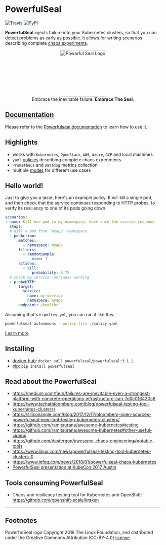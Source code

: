 
# PowerfulSeal

[![Travis](https://img.shields.io/travis/powerfulseal/powerfulseal.svg)](https://travis-ci.com/powerfulseal/powerfulseal) [![PyPI](https://img.shields.io/pypi/v/powerfulseal.svg)](https://pypi.python.org/pypi/powerfulseal)

**PowerfulSeal** injects failure into your Kubernetes clusters, so that you can detect problems as early as possible. It allows for writing scenarios describing complete [chaos experiments](https://principlesofchaos.org).

<p align="center">
  <img src="docs/media/powerful-seal.png" alt="Powerful Seal Logo" width="150"></a>
  <br>
  Embrace the inevitable failure. <strong>Embrace The Seal</strong>.
  <br>
</p>

## [Documentation](https://powerfulseal.github.io/powerfulseal)

Please refer to the [Powerfulseal documentation](https://powerfulseal.github.io/powerfulseal) to learn how to use it.

## Highlights

- works with `Kubernetes`, `OpenStack`, `AWS`, `Azure`, `GCP` and local machines
- `yaml` [policies](https://powerfulseal.github.io/powerfulseal/policies) describing complete chaos experiments
- `Prometheus` and `Datadog` metrics collection
- multiple [modes](https://powerfulseal.github.io/powerfulseal/modes) for different use cases


## Hello world!

Just to give you a taste, here's an example policy. It will kill a single pod, and then check that the service continues responding to HTTP probes, to verify its resiliency to one of its pods going down.

```yaml
scenarios:
- name: Kill one pod in my namespace, make sure the service responds
  steps:
  # kill a pod from `myapp` namespace
  - podAction:
      matches:
        - namespace: myapp
      filters:
        - randomSample:
            size: 1
      actions:
        - kill:
            probability: 0.75
  # check my service continues working
  - probeHTTP:
      target:
        service:
          name: my-service
          namespace: myapp
      endpoint: /healthz
```

Assuming that's in `policy.yml`, you can run it like this:

```sh
powerfulseal autonomous --policy-file ./policy.yaml
```

[Learn more](https://powerfulseal.github.io/powerfulseal)

## Installing

- [docker hub](https://hub.docker.com/r/powerfulseal/powerfulseal/tags): `docker pull powerfulseal/powerfulseal:3.1.1`
- [pip](https://pypi.org/project/powerfulseal/): `pip install powerfulseal`


## Read about the PowerfulSeal

- https://medium.com/faun/failures-are-inevitable-even-a-strongest-platform-with-concrete-operations-infrastructure-can-7d0c016430c6
- https://www.techatbloomberg.com/blog/powerfulseal-testing-tool-kubernetes-clusters/
- https://siliconangle.com/blog/2017/12/17/bloomberg-open-sources-powerfulseal-new-tool-testing-kubernetes-clusters/
- https://github.com/ramitsurana/awesome-kubernetes#testing
- https://github.com/ramitsurana/awesome-kubernetes#other-useful-videos
- https://github.com/dastergon/awesome-chaos-engineering#notable-tools
- https://www.linux.com/news/powerfulseal-testing-tool-kubernetes-clusters-0
- https://www.infoq.com/news/2018/01/powerfulseal-chaos-kubernetes
- [PowerfulSeal presentation at KubeCon 2017 Austin](https://youtu.be/00BMn0UjsG4)


## Tools consuming PowerfulSeal

- Chaos and resiliency testing tool for Kubernetes and OpenShift: https://github.com/openshift-scale/kraken

---

## Footnotes

PowerfulSeal logo Copyright 2018 The Linux Foundation, and distributed under the Creative Commons Attribution (CC-BY-4.0) [license](https://creativecommons.org/licenses/by/4.0/legalcode).
